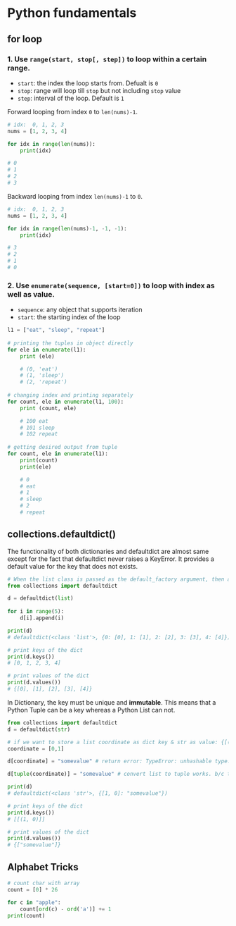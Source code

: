 # Python fundamentals
## for loop
### 1. Use `range(start, stop[, step])` to loop within a certain range.
* `start`: the index the loop starts from. Defualt is `0`
* `stop`: range will loop till `stop` but not including `stop` value
* `step`: interval of the loop. Default is `1`

Forward looping from index `0` to `len(nums)-1`.
```python
# idx:  0, 1, 2, 3
nums = [1, 2, 3, 4]

for idx in range(len(nums)):
    print(idx)

# 0
# 1
# 2
# 3
```

Backward looping from index `len(nums)-1` to `0`.
```python
# idx:  0, 1, 2, 3
nums = [1, 2, 3, 4]

for idx in range(len(nums)-1, -1, -1):
    print(idx)

# 3
# 2
# 1
# 0
```

### 2. Use `enumerate(sequence, [start=0])` to loop with index as well as value.
* `sequence`: any object that supports iteration
* `start`: the starting index of the loop

```python
l1 = ["eat", "sleep", "repeat"]
 
# printing the tuples in object directly
for ele in enumerate(l1):
    print (ele)

    # (0, 'eat')
    # (1, 'sleep')
    # (2, 'repeat')
 
# changing index and printing separately
for count, ele in enumerate(l1, 100):
    print (count, ele)

    # 100 eat
    # 101 sleep
    # 102 repeat
 
# getting desired output from tuple
for count, ele in enumerate(l1):
    print(count)
    print(ele)

    # 0
    # eat
    # 1
    # sleep
    # 2
    # repeat
```

## collections.defaultdict()
The functionality of both dictionaries and defaultdict are almost same except for the fact that defaultdict never raises a KeyError. It provides a default value for the key that does not exists.
```python
# When the list class is passed as the default_factory argument, then a defaultdict is created with the values that are list.
from collections import defaultdict

d = defaultdict(list)
  
for i in range(5):
    d[i].append(i)

print(d)
# defaultdict(<class 'list'>, {0: [0], 1: [1], 2: [2], 3: [3], 4: [4]})

# print keys of the dict
print(d.keys())
# [0, 1, 2, 3, 4]

# print values of the dict
print(d.values())
# {[0], [1], [2], [3], [4]}
```

In Dictionary, the key must be unique and **immutable**. This means that a Python Tuple can be a key whereas a Python List can not.
```python
from collections import defaultdict
d = defaultdict(str)

# if we want to store a list coordinate as dict key & str as value: {[(0,1)]: "somevalue"}
coordinate = [0,1]

d[coordinate] = "somevalue" # return error: TypeError: unhashable type: 'list'

d[tuple(coordinate)] = "somevalue" # convert list to tuple works. b/c tuple is immutable

print(d)
# defaultdict(<class 'str'>, {[1, 0]: "somevalue"})

# print keys of the dict
print(d.keys())
# [[(1, 0)]]

# print values of the dict
print(d.values())
# {["somevalue"]}
```

## Alphabet Tricks
```python
# count char with array
count = [0] * 26

for c in "apple":
    count[ord(c) - ord('a')] += 1
print(count)
```
